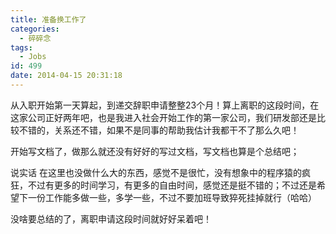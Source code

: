 ```yaml
---
title: 准备换工作了
categories:
  - 碎碎念
tags:
  - Jobs
id: 499
date: 2014-04-15 20:31:18
---
```


从入职开始第一天算起，到递交辞职申请整整23个月！算上离职的这段时间，在这家公司正好两年吧，也是我进入社会开始工作的第一家公司，我们研发部还是比较不错的，关系还不错，如果不是同事的帮助我估计我都干不了那么久吧！

开始写文档了，做那么就还没有好好的写过文档，写文档也算是个总结吧；

说实话 在这里也没做什么大的东西，感觉不是很忙，没有想象中的程序猿的疯狂，不过有更多的时间学习，有更多的自由时间，感觉还是挺不错的；不过还是希望下一份工作能多做一些，多学一些，不过不要加班导致猝死挂掉就行（哈哈）

没啥要总结的了，离职申请这段时间就好好呆着吧！